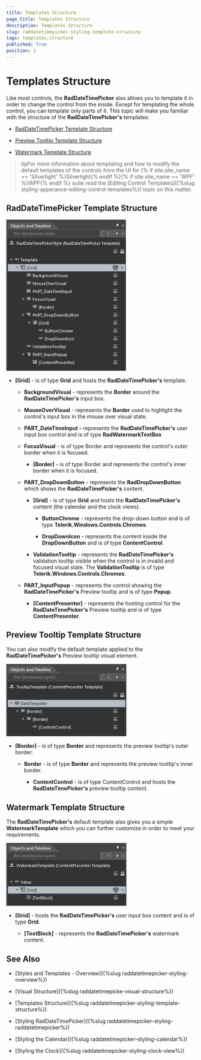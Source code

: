 ```yaml
---
title: Templates Structure
page_title: Templates Structure
description: Templates Structure
slug: raddatetimepicker-styling-template-structure
tags: templates,structure
published: True
position: 1
---
```


# Templates Structure

Like most controls, the __RadDateTimePicker__ also allows you to template it in order to change the control from the inside. Except for templating the whole control, you can template only parts of it. This topic will make you familiar with the structure of the __RadDateTimePicker's__ templates:

* [RadDateTimePicker Template Structure](#raddatetimepicker-template-structure)

* [Preview Tooltip Template Structure](#preview-tooltip-template-structure)

* [Watermark Template Structure](#watermark-template-structure)

>tipFor more information about templating and how to modify the default templates of the controls from the UI for {% if site.site_name == 'Silverlight' %}Silverlight{% endif %}{% if site.site_name == 'WPF' %}WPF{% endif %} suite read the [Editing Control Templates]({%slug styling-apperance-editing-control-templates%}) topic on this matter.

## RadDateTimePicker Template Structure

![](images/dateTimePicker_styling_template_structure_010.png)

* __[Grid]__  - is of type __Grid__ and hosts the __RadDateTimePicker's__ template.

	* __BackgroundVisual__ - represents the __Border__ around the __RadDateTimePicker's__ input box.

	* __MouseOverVisual__ -  represents the __Border__ used to highlight the control's input box in the mouse over visual state.

	* __PART_DateTimeInput -__ represents the __RadDateTimePicker's__ user input box control and is of type __RadWatermarkTextBox__

	* __FocusVisual__ - is of type Border and represents the control's outer border when it is focused.

		* __[Border]__ - is of type Border and represents the control's inner border when it is focused.

	* __PART_DropDownButton__ - represents the __RadDropDownButton__ which shows the __RadDateTimePicker's__ content.

		* __[Grid]__ - is of type __Grid__ and hosts the __RadDateTimePicker's__ content (the calendar and the clock views).

			* __ButtonChrome__ - represents the drop-down button and is of type __Telerik.Windows.Controls.Chromes__.

			* __DropDownIcon -__ represents the content inside the __DropDownButton__ and is of type __ContentControl__.

		* __ValidationTooltip__ - represents the __RadDateTimePicker's__ validation tooltip visible when the control is in invalid and focused visual state. The __ValidationTooltip__ is of type __Telerik.Windows.Controls.Chromes__.

	* __PART_InputPopup__ - represents the control showing the __RadDateTimePicker's__ Preview tooltip and is of type __Popup__.

		* __[ContentPresenter]__ - represents the hosting control for the __RadDateTimePicker's__ Preview tooltip and is of type __ContentPresenter__.

## Preview Tooltip Template Structure

You can also modify the default template applied to the __RadDateTimePicker's__ Preview tooltip visual element.

![](images/dateTimePicker_styling_template_structure_020.png)

* __[Border]__ - is of type __Border__ and represents the preview tooltip's outer border.

	* __Border__ - is of type __Border__ and represents the preview tooltip's inner border.

		* __ContentControl__ - is of type ContentControl and hosts the __RadDateTimePicker's__ preview tooltip content.

## Watermark Template Structure

The __RadDateTimePicker's__ default template also gives you a simple __WatermarkTemplate__ which you can further customize in order to meet your requirements.

![](images/dateTimePicker_styling_template_structure_030.png)

* __[Grid]__ - hosts the __RadDateTimePicker's__ user input box content and is of type __Grid__.

	* __[TextBlock]__ - represents the __RadDateTimePicker's__ watermark content.

## See Also

 * [Styles and Templates - Overview]({%slug raddatetimepicker-styling-overview%})

 * [Visual Structure]({%slug raddatetimepicke-visual-structure%})

 * [Templates Structure]({%slug raddatetimepicker-styling-template-structure%})

 * [Styling RadDateTimePicker]({%slug raddatetimepicker-styling-raddatetimepicker%})

 * [Styling the Calendar]({%slug raddatetimepicker-styling-calendar%})

 * [Styling the Clock]({%slug raddatetimepicker-styling-clock-view%})
